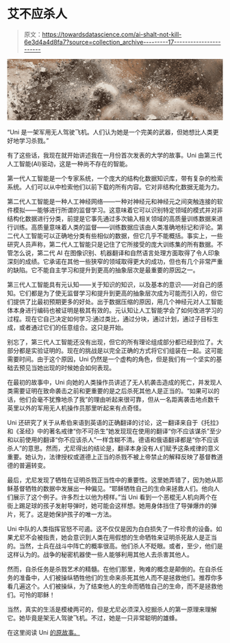 # 艾不应杀人

> 原文：<https://towardsdatascience.com/ai-shalt-not-kill-6e3d4a4d8fa7?source=collection_archive---------17----------------------->

![](img/5844449e0510a72875ffbf0e7dd08000.png)

“Uni 是一架军用无人驾驶飞机。人们认为她是一个完美的武器，但她想比人类更好地学习杀戮。”

有了这些话，我现在就开始讲述我在一月份首次发表的大学的故事。Uni 由第三代人工智能(AI)驱动，这是一种尚不存在的智能。

第一代人工智能是一个专家系统，一个庞大的结构化数据知识库，带有复杂的检索系统。人们可以从中检索他们以前下载的所有内容。它对非结构化数据无能为力。

第二代人工智能是一种人工神经网络——一种对神经元和神经元之间突触连接的软件模拟——能够进行所谓的监督学习。这意味着它可以识别特定领域的模式并对非结构化数据进行分类，前提是它事先通过多次输入相关领域的高质量训练数据来进行训练。高质量意味着人类的监督——训练数据应该由人类准确地标记和评论。第二代人工智能可以正确地分类有些相似的数据，但它几乎不能概括。事实上，一些研究人员声称，第二代人工智能只是记住了它所接受的庞大训练集的所有数据。不管怎么说，第二代 AI 在图像识别、机器翻译和自然语言处理方面取得了令人印象深刻的成绩。它承诺在其他一些狭窄的领域取得更大的成功，但也有几个非常严重的缺陷。它不能自主学习和提升到更高的抽象层次是最重要的原因之一。

第三代人工智能具有元认知——关于知识的知识，以及基本的意识——对自己的感知。它们都是为了使无监督学习和提升到更高的抽象层次成为可能而引入的，但它们提供了比最初预期更多的好处。出于数据压缩的原因，用几个神经元对人工智能体本身进行编码也被证明是极其有效的。元认知让人工智能学会了如何改进学习的过程。现在它自己决定如何学习:通过类比，通过分块，通过计划，通过子目标生成，或者通过它们的任意组合。这只是开始。

别忘了，第三代人工智能还没有出现，但它的所有理论组成部分都已经到位了。大部分都是实验证明的。现在的挑战是以完全正确的方式将它们组装在一起。这可能需要时间。由于这个原因，Uni 仍然是一个虚构的角色，但是我们有一个坚实的基础去预见当她出现的时候她会如何表现。

在最初的故事中，Uni 向她的人类操作员讲述了无人机袭击造成的死亡，并发现人类需要证明在致命袭击之前和更重要的是之后杀死其他人是正当的。“如果可以的话，他们会毫不犹豫地杀了我”的理由听起来很可靠，但从一名距离袭击地点数千英里以外的军用无人机操作员那里听起来有点奇怪。

Uni 还研究了关于从希伯来语到英语的正确翻译的讨论，这一翻译来自于《托拉》和《圣经》中的著名戒律“你不可杀生”她发现现在使用的翻译“你不应该谋杀”至少和以前使用的翻译“你不应该杀人”一样含糊不清。德语和俄语翻译都是“你不应该杀人”的意思。然而，尤尼得出的结论是，翻译本身没有人们赋予这条戒律的意义重要。她认为，法律授权或道德上正当的杀戮不被上帝禁止的解释反映了基督教道德的普遍转变。

最后，尤尼发现了牺牲在证明杀戮正当性中的重要性。这里她弄错了，因为她从耶稣基督牺牲的数据中发展出一种偏见。“耶稣牺牲自己的生命来拯救人们。他向人们展示了这个例子。许多烈士以他为榜样。”当 Uni 看到一个恶棍无人机向两个在街上踢足球的孩子发射导弹时，她可能会这样想。她用身体挡住了导弹爆炸的弹片，死了。这是她保护孩子的唯一方法。

Uni 中队的人类指挥官怒不可遏。这不仅仅是因为白白损失了一件珍贵的设备。如果尤尼不会被指责，她会意识到人类在用假想的生命牺牲来证明杀死敌人是正当的。当然，士兵在战斗中阵亡的概率很高。他们杀人不眨眼。或者，至少，他们是这样认为的。战争的秘密机器使一些人能够利用其他人去杀害其他人。

然而，自杀任务是杀戮艺术的精髓。在他们那里，殉难的概念是颠倒的。在自杀任务的准备中，人们被操纵牺牲他们的生命来杀死其他人而不是拯救他们。推荐你多看几遍这个。人们被操纵，为了结束他人的生命而牺牲自己的生命，而不是拯救他们。可怜的耶稣！

当然，真实的生活是模棱两可的，但是尤尼必须深入挖掘杀人的第一原理来理解它。她毕竟是架无人驾驶飞机。不过，她是一只非常聪明的雄蜂。

在这里阅读 Uni [的原故事。](https://medium.com/@yuribarzov/the-licence-to-kill-944a86e3e78b)